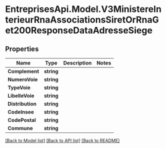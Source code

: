 # EntreprisesApi.Model.V3MinistereInterieurRnaAssociationsSiretOrRnaGet200ResponseDataAdresseSiege

## Properties

Name | Type | Description | Notes
------------ | ------------- | ------------- | -------------
**Complement** | **string** |  | 
**NumeroVoie** | **string** |  | 
**TypeVoie** | **string** |  | 
**LibelleVoie** | **string** |  | 
**Distribution** | **string** |  | 
**CodeInsee** | **string** |  | 
**CodePostal** | **string** |  | 
**Commune** | **string** |  | 

[[Back to Model list]](../README.md#documentation-for-models) [[Back to API list]](../README.md#documentation-for-api-endpoints) [[Back to README]](../README.md)


